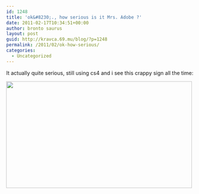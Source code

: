 ```yaml
---
id: 1248
title: 'ok&#8230;., how serious is it Mrs. Adobe ?'
date: 2011-02-17T10:34:51+00:00
author: bronto saurus
layout: post
guid: http://kravca.69.mu/blog/?p=1248
permalink: /2011/02/ok-how-serious/
categories:
  - Uncategorized
---
```

It actually quite serious, still using cs4 and i see this crappy sign all the time:

[<img src="http://brontosaurusrex.69.mu/wp-content/uploads/2011/02/backtoAdobe.png" alt="" title="backtoAdobe" width="500" height="287" class="alignnone size-full wp-image-1251" />](http://brontosaurusrex.69.mu/wp-content/uploads/2011/02/backtoAdobe.png)